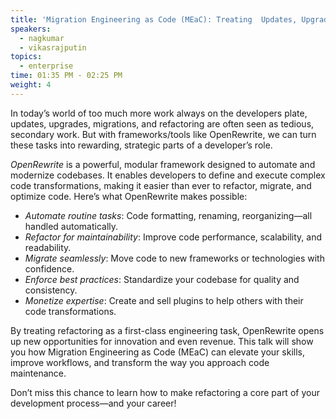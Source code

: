 ```yaml
---
title: 'Migration Engineering as Code (MEaC): Treating  Updates, Upgrades, and Refactoring and more as CODE'
speakers:
  - nagkumar
  - vikasrajputin
topics:
  - enterprise
time: 01:35 PM - 02:25 PM
weight: 4
---
```


In today’s world of too much more work always on the developers plate, updates, upgrades, migrations, and refactoring are often seen as tedious, secondary work. But with frameworks/tools like OpenRewrite, we can turn these tasks into rewarding, strategic parts of a developer’s role.

*OpenRewrite* is a powerful, modular framework designed to automate and modernize codebases. It enables developers to define and execute complex code transformations, making it easier than ever to refactor, migrate, and optimize code. Here’s what OpenRewrite makes possible:

- *Automate routine tasks*: Code formatting, renaming, reorganizing—all handled automatically.
- *Refactor for maintainability*: Improve code performance, scalability, and readability.
- *Migrate seamlessly*: Move code to new frameworks or technologies with confidence.
- *Enforce best practices*: Standardize your codebase for quality and consistency.
- *Monetize expertise*: Create and sell plugins to help others with their code transformations.

By treating refactoring as a first-class engineering task, OpenRewrite opens up new opportunities for innovation and even revenue. This talk will show you how Migration Engineering as Code (MEaC) can elevate your skills, improve workflows, and transform the way you approach code maintenance.

Don’t miss this chance to learn how to make refactoring a core part of your development process—and your career!